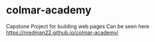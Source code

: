 # colmar-academy
Capstone Project for building web pages
Can be seen here https://nredman22.github.io/colmar-academy/
